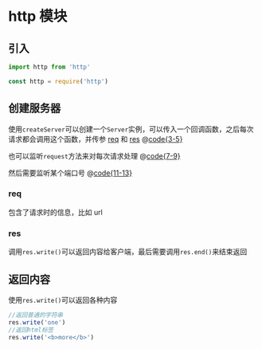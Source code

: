 # http 模块

## 引入

<CodeGroup>
<CodeGroupItem title='ESM'>

```js
import http from 'http'
```

</CodeGroupItem>

<CodeGroupItem title='CJS'>

```js
const http = require('http')
```

</CodeGroupItem>
</CodeGroup>

## 创建服务器

使用`createServer`可以创建一个`Server`实例，可以传入一个回调函数，之后每次请求都会调用这个函数，并传参 [req](./http.md#req) 和 [res](./http.md#res)
@[code{3-5}](@/http/index.js)

也可以监听`request`方法来对每次请求处理
@[code{7-9}](@/http/index.js)

然后需要监听某个端口号
@[code{11-13}](@/http/index.js)

### req

包含了请求时的信息，比如 url

### res

调用`res.write()`可以返回内容给客户端，最后需要调用`res.end()`来结束返回

## 返回内容

使用`res.write()`可以返回各种内容

```js
//返回普通的字符串
res.write('one')
//返回html标签
res.write('<b>more</b>')
```
